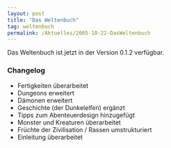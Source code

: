 ```yaml
---
layout: post
title: "Das Weltenbuch"
tag: weltenbuch
permalink: /Aktuelles/2005-10-22-DasWeltenbuch
---
```


Das Weltenbuch ist jetzt in der Version 0.1.2 verfügbar.

### Changelog

- Fertigkeiten überarbeitet
- Dungeons erweitert
- Dämonen erweitert
- Geschichte (der Dunkelelfen) ergänzt
- Tipps zum Abenteuerdesign hinzugefügt
- Monster und Kreaturen überarbeitet
- Früchte der Zivilisation / Rassen umstrukturiert
- Einleitung überarbeitet


